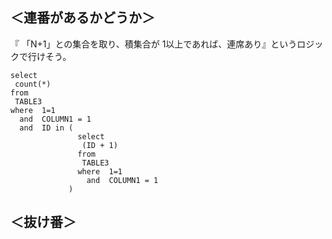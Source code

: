 ## ＜連番があるかどうか＞
『 「N+1」との集合を取り、積集合が 1以上であれば、連席あり』というロジックで行けそう。
```
select
 count(*)
from
 TABLE3
where  1=1
  and  COLUMN1 = 1
  and  ID in (
               select
                (ID + 1)
               from
                TABLE3
               where  1=1
                 and  COLUMN1 = 1
             )
```




## ＜抜け番＞


